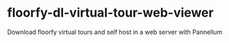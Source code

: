 # floorfy-dl-virtual-tour-web-viewer
Download floorfy virtual tours and self host in a web server with Pannellum
